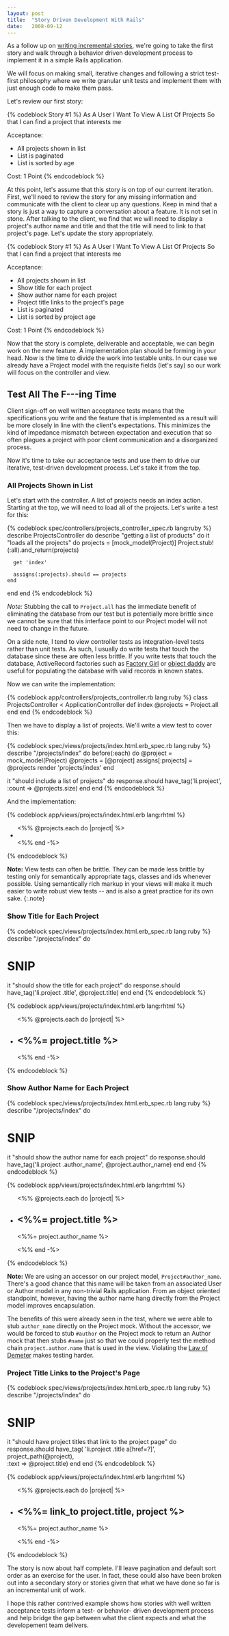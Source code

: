 ```yaml
--- 
layout: post
title:  "Story Driven Development With Rails"
date:   2008-09-12
--- 
```


As a follow up on [writing incremental stories](http://reinh.com/blog/2008/08/29/incremental-stories-and-micro-releases.html),
we're going to take the first story and walk through a behavior driven
development process to implement it in a simple Rails application.

We will focus on making small, iterative changes and following a strict
test-first philosophy where we write granular unit tests and implement them
with just enough code to make them pass.

<!--more-->

Let's review our first story:

{% codeblock Story #1 %}
As A User I Want To View A List Of Projects
So that I can find a project that interests me

Acceptance:

* All projects shown in list
* List is paginated
* List is sorted by age

Cost: 1 Point
{% endcodeblock %}

At this point, let's assume that this story is on top of our current iteration.
First, we'll need to review the story for any missing information and
communicate with the client to clear up any questions. Keep in mind that a
story is just a way to capture a conversation about a feature. It is not set in
stone. After talking to the client, we find that we will need to display a
project's author name and title and that the title will need to link to that
project's page. Let's update the story appropriately.

{% codeblock Story #1 %}
As A User I Want To View A List Of Projects
So that I can find a project that interests me

Acceptance:

* All projects shown in list
* Show title for each project
* Show author name for each project
* Project title links to the project's page
* List is paginated
* List is sorted by project age

Cost: 1 Point
{% endcodeblock %}

Now that the story is complete, deliverable and acceptable, we can begin work
on the new feature. A implementation plan should be forming in your head. Now
is the time to divide the work into testable units. In our case we already have
a Project model with the requisite fields (let's say) so our work will focus on
the controller and view.

## Test All The F---ing Time

Client sign-off on well written acceptance tests means that the specifications
you write and the feature that is implemented as a result will be more closely
in line with the client's expectations. This minimizes the kind of impedance
mismatch between expectation and execution that so often plagues a project with
poor client communication and a disorganized process.

Now it's time to take our acceptance tests and use them to drive our iterative,
test-driven development process. Let's take it from the top.

### All Projects Shown in List

Let's start with the controller. A list of projects needs an index action.
Starting at the top, we will need to load all of the projects. Let's write a
test for this:

{% codeblock spec/controllers/projects_controller_spec.rb lang:ruby %}
describe ProjectsController do
  describe "getting a list of products" do
    it "loads all the projects" do
      projects = [mock_model(Project)]
      Project.stub!(:all).and_return(projects)

      get 'index'

      assigns(:projects).should == projects
    end
  end
end
{% endcodeblock %}

*Note:* Stubbing the call to `Project.all` has the immediate benefit of
eliminating the database from our test but is potentially more brittle since we
cannot be sure that this interface point to our Project model will not need to
change in the future.

On a side note, I tend to view controller tests as integration-level tests
rather than unit tests. As such, I usually do write tests that touch the
database since these are often less brittle. If you write tests that touch the
database, ActiveRecord factories such as [Factory Girl](http://giantrobots.thoughtbot.com/2008/6/6/waiting-for-a-factory-girl)
or [object daddy](http://b.logi.cx/2007/11/26/object-daddy) are useful for
populating the database with valid records in known states.

Now we can write the implementation:

{% codeblock app/controllers/projects_controller.rb lang:ruby %}
class ProjectsController < ApplicationController
  def index
    @projects = Project.all
  end
end
{% endcodeblock %}

Then we have to display a list of projects. We'll write a view test to cover this:

{% codeblock spec/views/projects/index.html.erb_spec.rb lang:ruby %}
describe "/projects/index" do
  before(:each) do
    @project = mock_model(Project)
    @projects = [@project]
    assigns[:projects] = @projects
    render 'projects/index'
  end
  
  it "should include a list of projects" do
    response.should have_tag('li.project', :count => @projects.size)
  end
end
{% endcodeblock %}

And the implementation:


{% codeblock app/views/projects/index.html.erb lang:rhtml %}
<ul>
  <%% @projects.each do |project| %>
    <li class="project"></li>
  <%% end -%>
</ul>
{% endcodeblock %}

**Note:** View tests can often be brittle. They can be made less brittle by
testing only for semantically appropriate tags, classes and ids whenever
possible. Using semantically rich markup in your views will make it much easier
to write robust view tests -- and is also a great practice for its own sake.
{:.note}

### Show Title for Each Project

{% codeblock spec/views/projects/index.html.erb_spec.rb lang:ruby %}
describe "/projects/index" do
  # SNIP
  
  it "should show the title for each project" do
    response.should have_tag('li.project .title', @project.title)
  end
end
{% endcodeblock %}

{% codeblock app/views/projects/index.html.erb lang:rhtml %}
<ul>
  <%% @projects.each do |project| %>
    <li class="project">
      <h2 class="title"><%%= project.title %></h2>
    </li>
  <%% end -%>
</ul>
{% endcodeblock %}

### Show Author Name for Each Project

{% codeblock spec/views/projects/index.html.erb_spec.rb lang:ruby %}
describe "/projects/index" do
  # SNIP
  
  it "should show the author name for each project" do
    response.should have_tag('li.project .author_name', @project.author_name)
  end
end
{% endcodeblock %}

{% codeblock app/views/projects/index.html.erb lang:rhtml %}
<ul>
  <%% @projects.each do |project| %>
    <li class="project">
      <h2 class="title"><%%= project.title %></h2>
      <p class="author_name"><%%= project.author_name %></p>
    </li>
  <%% end -%>
</ul>
{% endcodeblock %}

**Note:** We are using an accessor on our project model, `Project#author_name`.
There's a good chance that this name will be taken from an associated User or
Author model in any non-trivial Rails application. From an object oriented
standpoint, however, having the author name hang directly from the Project
model improves encapsulation.

The benefits of this were already seen in the test, where we were able to stub
`author_name` directly on the Project mock. Without the accessor, we would be
forced to stub `#author` on the Project mock to return an Author mock that then
stubs `#name` just so that we could properly test the method chain
`project.author.name` that is used in the view. Violating the [Law of Demeter](http://en.wikipedia.org/wiki/Law_of_Demeter)
makes testing harder.

### Project Title Links to the Project's Page

{% codeblock spec/views/projects/index.html.erb_spec.rb lang:ruby %}
describe "/projects/index" do
  # SNIP
  
  it "should have project titles that link to the project page" do
    response.should have_tag( 'li.project .title a[href=?]', project_path(@project),   
      :text => @project.title)
  end
end
{% endcodeblock %}

{% codeblock app/views/projects/index.html.erb lang:rhtml %}
<ul>
  <%% @projects.each do |project| %>
    <li class="project">
      <h2 class="title"><%%= link_to project.title, project %></h2>
      <p class="author_name"><%%= project.author_name %></p>
    </li>
  <%% end -%>
</ul>
{% endcodeblock %}

The story is now about half complete. I'll leave pagination and default sort
order as an exercise for the user. In fact, these could also have been broken
out into a secondary story or stories given that what we have done so far is an
incremental unit of work.

I hope this rather contrived example shows how stories with well written
acceptance tests inform a test- or behavior- driven development process and
help bridge the gap between what the client expects and what the developement
team delivers.
